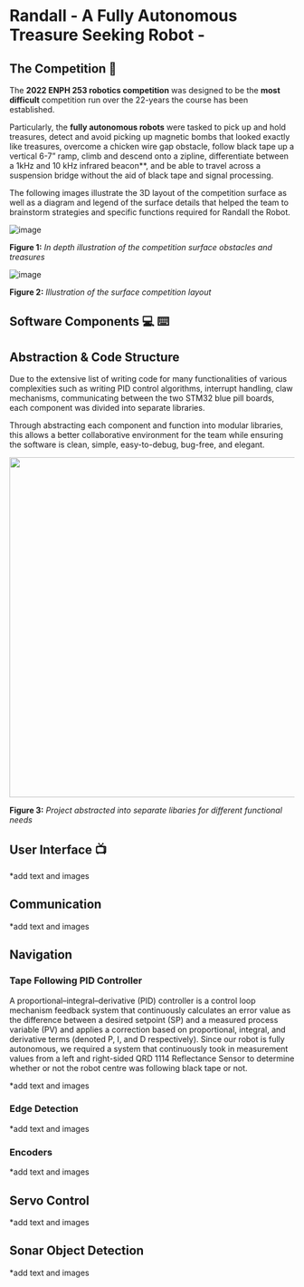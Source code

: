 # Randall - A Fully Autonomous Treasure Seeking Robot - 

## The Competition :game_die:	
The **2022 ENPH 253 robotics competition** was designed to be the **most difficult** competition run over the 22-years the course has been established.  

Particularly, the **fully autonomous robots** were tasked to pick up and hold treasures, detect and avoid picking up magnetic bombs that looked exactly like treasures, overcome a chicken wire gap obstacle, follow black tape up a vertical 6-7” ramp, climb and descend onto a zipline, differentiate between a 1kHz and 10 kHz infrared beacon**, and be able to travel across a suspension bridge without the aid of black tape and signal processing. 

The following images illustrate the 3D layout of the competition surface as well as a diagram and legend of the surface details that helped the team to brainstorm strategies and specific functions required for Randall the Robot.

![image](https://user-images.githubusercontent.com/68613171/211223301-05f6ff98-2417-4f58-953b-05c52193fdb2.png)

**Figure 1:** _In depth illustration of the competition surface obstacles and treasures_

![image](https://user-images.githubusercontent.com/68613171/211223319-c9eca6b5-241b-49a8-a14e-0a2748117954.png)

**Figure 2:** _Illustration of the surface competition layout_

## Software Components :computer:	⌨️

## Abstraction & Code Structure 
Due to the extensive list of writing code for many functionalities of various complexities such as writing PID control algorithms, interrupt handling, claw mechanisms,  communicating between the two STM32 blue pill boards, each component was divided into separate libraries.

Through abstracting each component and function into modular libraries, this allows a better collaborative environment for the team while ensuring the software is clean, simple, easy-to-debug, bug-free, and elegant.

<img src = "https://user-images.githubusercontent.com/68613171/211224368-bd1b3522-ac0f-44d0-ba4b-c830fd7176af.png" width ="700" height="600">

**Figure 3:** _Project abstracted into separate libaries for different functional needs_


## User Interface :tv:	

*add text and images 

## Communication

*add text and images 


## Navigation
### Tape Following PID Controller
A proportional–integral–derivative (PID) controller is a control loop mechanism feedback system that continuously calculates an error value as the difference between a desired setpoint (SP) and a measured process variable (PV) and applies a correction based on proportional, integral, and derivative terms (denoted P, I, and D respectively).  Since our robot is fully autonomous, we required a system that continuously took in measurement values from a left and right-sided QRD 1114 Reflectance Sensor to determine whether or not the robot centre was following black tape or not.  



*add text and images 


### Edge Detection

*add text and images 


### Encoders 

*add text and images 


## Servo Control

*add text and images 


## Sonar Object Detection 

*add text and images 













